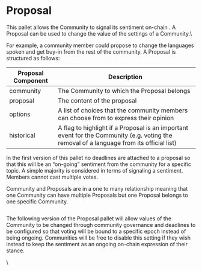# Proposal

This pallet allows the Community to signal its sentiment on-chain . A Proposal can be used to change the value of the settings of a Community.\


For example, a community member could propose to change the languages spoken and get buy-in from the rest of the community. A Proposal is structured as follows:

&#x20;&#x20;

| Proposal Component | Description                                                                                                                              |
| ------------------ | ---------------------------------------------------------------------------------------------------------------------------------------- |
| community          | The Community to which the Proposal belongs                                                                                              |
| proposal           | The content of the proposal                                                                                                              |
| options            | A list of choices that the community members can choose from to express their opinion                                                    |
| historical         | A flag to highlight if a Proposal is an important event for the Community (e.g. voting the removal of a language from its official list) |



In the first version of this pallet no deadlines are attached to a proposal so that this will be an “on-going” sentiment from the community for a specific topic. A simple majority is considered in terms of signaling a sentiment. Members cannot cast multiple votes.



Community and Proposals are in a one to many relationship meaning that one Community can have multiple Proposals but one Proposal belongs to one specific Community.

<figure><img src="https://lh6.googleusercontent.com/Xq9X8K8IqvyQiOJIVPOs2IBxcKPB2yn-szAXNSO_iLz0ef7agkxRdlZbVN_pk60tLuQqmr9fhaDBrPYF_7736h-D_wRqj-Rs7J-hMhJ1hgFe8Dgi81Zo4upYQt45mtn24EDFoZ5mNdTE0NMDhdTM-TQUGkp_WyPCS0iv_Z1wRie3Q8eA_yHLNZ9tSTWOyA" alt=""><figcaption></figcaption></figure>

The following version of the Proposal pallet will allow values of the Community to be changed through community governance and deadlines to be configured so that voting will be bound to a specific epoch instead of being ongoing. Communities will be free to disable this setting if they wish instead to keep the sentiment as an ongoing on-chain expression of their stance.

\
